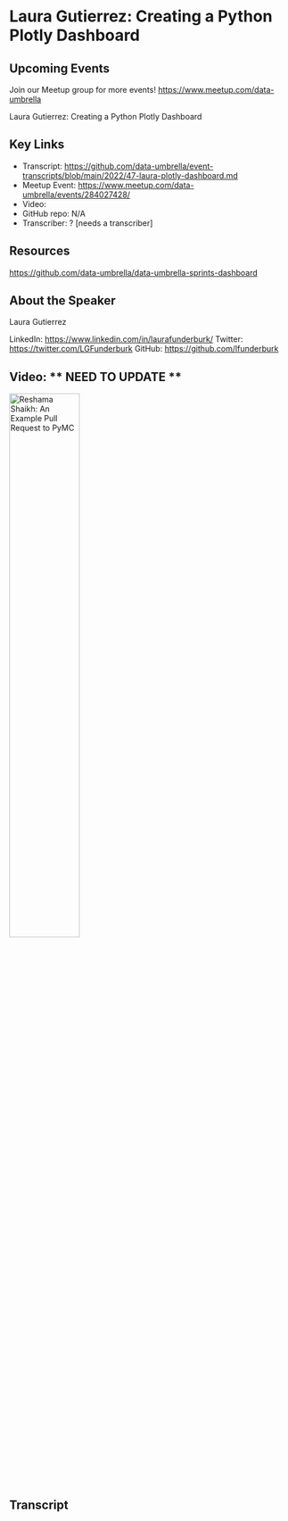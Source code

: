 # Laura Gutierrez: Creating a Python Plotly Dashboard

## Upcoming Events
Join our Meetup group for more events!
https://www.meetup.com/data-umbrella

Laura Gutierrez: Creating a Python Plotly Dashboard

## Key Links
- Transcript: https://github.com/data-umbrella/event-transcripts/blob/main/2022/47-laura-plotly-dashboard.md
- Meetup Event: https://www.meetup.com/data-umbrella/events/284027428/
- Video: 
- GitHub repo: N/A
- Transcriber:  ? [needs a transcriber]

## Resources
https://github.com/data-umbrella/data-umbrella-sprints-dashboard

## About the Speaker
Laura Gutierrez

LinkedIn: https://www.linkedin.com/in/laurafunderburk/
Twitter: https://twitter.com/LGFunderburk
GitHub: https://github.com/lfunderburk

## Video:  ** NEED TO UPDATE **
<a href="http://www.youtube.com/watch?feature=player_embedded&v=NbmdFJsnuuo" target="_blank"><img src="http://img.youtube.com/vi/NbmdFJsnuuo/0.jpg"
alt="Reshama Shaikh: An Example Pull Request to PyMC" width="50%" /></a>


## Transcript
